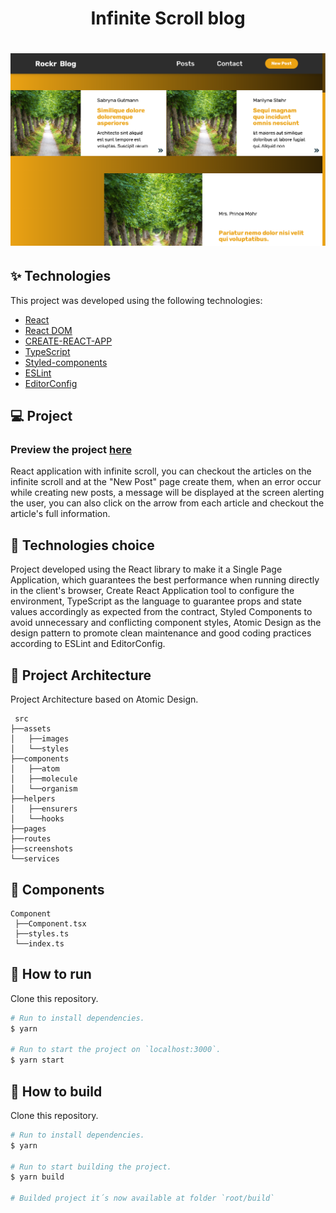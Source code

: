 <h1 align="center">Infinite Scroll blog</h1>

<h1 align="center"><img src="./src/screenshots/main-page.png" /></h1>

## ✨ Technologies

This project was developed using the following technologies:

- [React](https://reactjs.org/)
- [React DOM](https://pt-br.reactjs.org/docs/react-dom.html)
- [CREATE-REACT-APP](https://github.com/facebook/create-react-app)
- [TypeScript](https://www.typescriptlang.org/)
- [Styled-components](https://www.styled-components.com/)
- [ESLint](https://eslint.org/)
- [EditorConfig](https://editorconfig.org/)

## 💻 Project

### Preview the project [here](https://infinite-scroll-blog-jet.vercel.app/)

React application with infinite scroll, you can checkout the articles on the infinite scroll and at the "New Post" page create them, when an error occur while creating new posts, a message will be displayed at the screen alerting the user, you can also click on the arrow from each article and checkout the article's full information.

## 🔧 Technologies choice

Project developed using the React library to make it a Single Page Application, which guarantees the best performance when running directly in the client's browser, Create React Application tool to configure the environment, TypeScript as the language to guarantee props and state values accordingly as expected from the contract, Styled Components to avoid unnecessary and conflicting component styles, Atomic Design as the design pattern to promote clean maintenance and good coding practices according to ESLint and EditorConfig.

 ## 🔨 Project Architecture

 Project Architecture based on Atomic Design.

 ```
  src
 ├──assets
 │   ├──images
 │   └──styles
 ├──components
 │   ├──atom
 │   ├──molecule
 │   └──organism
 ├──helpers
 │   ├──ensurers
 │   └──hooks
 ├──pages
 ├──routes
 ├──screenshots
 └──services
 ```

 ## 🧪 Components

 ```
 Component
  ├──Component.tsx
  ├──styles.ts
  └──index.ts
 ```

## 🚀 How to run

Clone this repository.
```bash
# Run to install dependencies.
$ yarn

# Run to start the project on `localhost:3000`.
$ yarn start
```

## 🚧 How to build

Clone this repository.
```bash
# Run to install dependencies.
$ yarn

# Run to start building the project.
$ yarn build

# Builded project it´s now available at folder `root/build`
```
